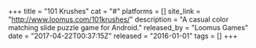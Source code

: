 +++
title = "101 Krushes"
cat = "#"
platforms = []
site_link = "http://www.loomus.com/101krushes/"
description = "A casual color matching slide puzzle game for Android."
released_by = "Loomus Games"
date = "2017-04-22T00:37:15Z"
released = "2016-01-01"
tags = []
+++

